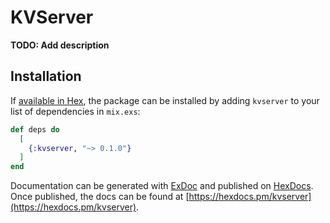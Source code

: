 # KVServer

**TODO: Add description**

## Installation

If [available in Hex](https://hex.pm/docs/publish), the package can be installed
by adding `kvserver` to your list of dependencies in `mix.exs`:

```elixir
def deps do
  [
    {:kvserver, "~> 0.1.0"}
  ]
end
```

Documentation can be generated with [ExDoc](https://github.com/elixir-lang/ex_doc)
and published on [HexDocs](https://hexdocs.pm). Once published, the docs can
be found at [https://hexdocs.pm/kvserver](https://hexdocs.pm/kvserver).

